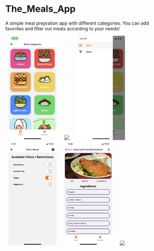 # The_Meals_App

<p>
A simple meal prepration app with different categories. You can add favorites and filter out meals according to your needs!
</p>


<p float = "left" padding = 30px>
<Img src = "AppScreenshots/IMG_2839.jpg" width = "150" hspace = "10">
<Img src = "AppScreenshots/IMG_2840.PNG" width = "150" hspace = "10">
<Img src = "AppScreenshots/IMG_3131.PNG" width = "150" hspace = "10">
<Img src = "AppScreenshots/IMG_3132.PNG" width = "150" hspace = "10">
<Img src = "AppScreenshots/IMG_3133.PNG" width = "150" hspace = "10">
<Img src = "AppScreenshots/IMG_3134.PNG" width = "150" hspace = "10">

</p>
